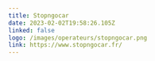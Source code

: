 ```yaml
---
title: Stopngocar
date: 2023-02-02T19:58:26.105Z
linked: false
logo: /images/operateurs/stopngocar.png
link: https://www.stopngocar.fr/
---
```

